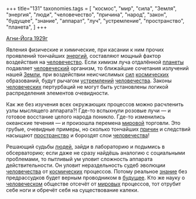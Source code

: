 +++
title="131"
taxonomies.tags = [
 "космос",
 "мир",
 "сила",
 "Земля",
 "энергия",
 "люди",
 "человечество",
 "причина",
 "народ",
 "закон",
 "будущее",
 "знание",
 "аппарат",
 "луч",
 "устремление",
 "пространство",
 "планета",
]
+++

[Агни-Йога 1929г](/agni/1929)

Явления физические и химические, при касании к ним прочих проявлений тончайших [энергий](/tags/энергия), составляют мощный фактор воздействия на [человечество](/tags/человечество). Если химизм луча отдалённой [планеты](/tags/планета) подавляет [человеческий](/tags/человечество) организм, то ближайшие сочетания излучений нашей [Земли](/tags/Земля), при воздействии неисчислимых [сил](/tags/сила) [космических](/tags/космос) образований, будут рычагом [устремлений](/tags/устремление) [человечества](/tags/человечество). Законы [человеческих](/tags/человечество) пертурбаций не могут быть установлены логикой распределения элементов очевидности.   

Как же без изучения всех окружающих процессов можно расчленить узлы мыслящего аппарата?! Где-то вспыхнули розовые лучи — и готовое восстание целого народа поникло. Где-то изменились океанские течения — и произошла перемена [мировой](/tags/мир) торговли. Это грубые, очевидные примеры, но сколько тончайших [причин](/tags/причина) и следствий насыщают [пространство](/tags/пространство) и бороздят слои [человечества](/tags/человечество)!   

Решающий судьбы [людей](/tags/люди), зайди в лабораторию и подымись в обсерваторию; если даже не сразу найдёшь аналогию с социальными проблемами, то пытливый ум уловит сложность аппарата действительности. Он уловит нераздельность судеб эволюции [человечества](/tags/человечество) от [космических](/tags/космос) процессов. Потому реальное [знание](/tags/знание) без предрассудков будет верным проводником в [будущее](/tags/будущее). Кто же науку о [человеческом](/tags/человечество) обществе отсечёт от [мировых](/tags/мир) процессов, тот отрубит себе ноги и обречёт себя на существование калеки.
